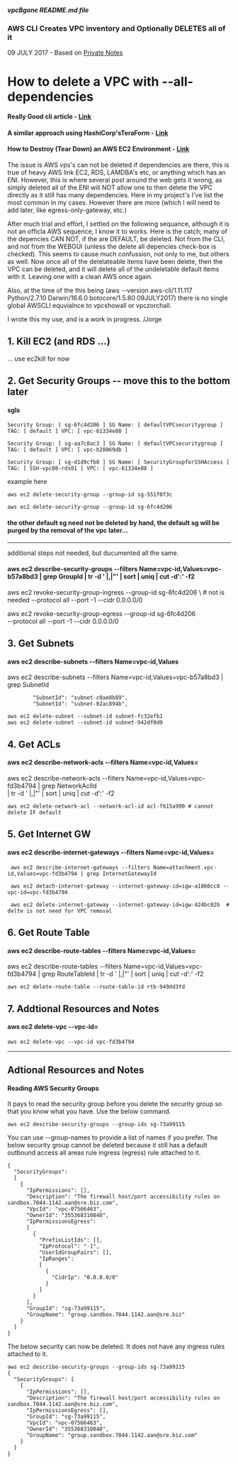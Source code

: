 ##### vpcBgone README.md file
### AWS CLI Creates VPC inventory and Optionally DELETES all of it
09 JULY 2017 - Based on [Private Notes](https://docs.google.com/document/d/1Q8ieik-aJk8XjOsY0FIblK31kbcligHnIggdvnSeqss)

# How to delete a VPC with --all-dependencies                         

#### Really Good cli article - [Link](https://github.com/miztiik/AWS-Demos)

#### A similar approach using HashiCorp'sTeraForm - [Link](https://linuxacademy.com/howtoguides/posts/show/topic/13922-a-complete-aws-environment-with-terraform)

#### How to Destroy (Tear Down) an AWS EC2 Environment - [Link](https://www.build-business-websites.co.uk/assets/it.assets/infrastructure.assets/ec2.assets/ec2.environment.destroy.howto.html)

The issue is AWS vps's can not be deleted if dependencies are there, this is true of heavy AWS link EC2, RDS, LAMDBA's etc, or anything which has an ENI. However, this is where several post around the web gets it wrong, as simply deleted all of the ENI will NOT allow one to then delete the VPC directly as it still has many dependencies. Here in my project's I've list the most common in my cases. However there are more (which I will need to add later, like egress-only-gateway, etc.)

After much trial and effort, I settled on the following sequance, although it is not an officla AWS sequence, I know it to works. Here is the catch; many of the depencies CAN NOT, if the are DEFAULT, be deleted. Not from the CLI, and not from the WEBGUI (unless the delete all depencies check-box is checked). This seems to cause much confussion, not only to me, but others as well. Now once all of the detelateable items have been delete, then the VPC can be deleted, and it will delete all of the undeletable default items with it. Leaving one with a clean AWS once again.

Also, at the time of the this being (aws --version aws-cli/1.11.117 Python/2.7.10 Darwin/16.6.0 botocore/1.5.80 09JULY2017) there is no single global AWSCLI equvialnce to vpcshowall or vpczorchall.

I wrote this my use, and is a work in progress. /Jorge

## 1. Kill EC2 (and RDS ...) 
… use ec2kill for now

## 2. Get Security Groups -- move this to the bottom later

#### sgls
    Security Group: [ sg-6fc4d206 ] SG Name: [ defaultVPCsecuritygroup ]
    TAG: [ default ] VPC: [ vpc-61334e08 ]

    Security Group: [ sg-aa7c8ac3 ] SG Name: [ defaultVPCsecuritygroup ]
    TAG: [ default ] VPC: [ vpc-b28069db ]

    Security Group: [ sg-d1d9cfb8 ] SG Name: [ SecurityGroupforSSHAccess ]
    TAG: [ SSH-vpc08-rds01 ] VPC: [ vpc-61334e08 ]

example here

 	aws ec2 delete-security-group --group-id sg-551f0f3c

 	aws ec2 delete-security-group --group-id sg-6fc4d206 
 
 #### the other default sg need not be deleted by hand, the default sg will be purged by the removal of the vpc later...
 
----
additional steps not needed, but ducumented all the same.

#### aws ec2 describe-security-groups --filters Name=vpc-id,Values=vpc-b57a8bd3 | grep GroupId | tr -d ' |,|"' | sort | uniq | cut -d':' -f2

aws ec2 revoke-security-group-ingress --group-id sg-6fc4d206 \   # not is needed 
 --protocol all --port -1 --cidr 0.0.0.0/0

aws ec2 revoke-security-group-egress --group-id sg-6fc4d206 \
 --protocol all --port -1 --cidr 0.0.0.0/0

## 3. Get Subnets
#### aws ec2 describe-subnets --filters Name=vpc-id,Values <VPC-ID>

aws ec2 describe-subnets --filters Name=vpc-id,Values=vpc-b57a8bd3 | grep SubnetId

            "SubnetId": "subnet-c0ae8b89",
            "SubnetId": "subnet-02ac894b",

    aws ec2 delete-subnet --subnet-id subnet-fc32efb1
    aws ec2 delete-subnet --subnet-id subnet-942df0d9

## 4. Get ACLs
#### aws ec2 describe-network-acls --filters Name=vpc-id,Values=<vpc-id>   

aws ec2 describe-network-acls --filters Name=vpc-id,Values=vpc-fd3b4794 | grep NetworkAclId \
| tr -d ' |,|"' | sort | uniq | cut -d':' -f2 

	aws ec2 delete-network-acl --network-acl-id acl-f615a990 # cannot delete IF default

## 5. Get Internet GW
#### aws ec2 describe-internet-gateways --filters Name=vpc-id,Values=<vpc-id>
 
     aws ec2 describe-internet-gateways --filters Name=attachment.vpc-id,Values=vpc-fd3b4794 | grep InternetGatewayId

     aws ec2 detach-internet-gateway --internet-gateway-id=igw-a1860cc8 --vpc-id=vpc-fd3b4794

     aws ec2 delete-internet-gateway --internet-gateway-id=igw-424bc02b  # delte is not need for VPC removal

## 6. Get Route Table 
#### aws ec2 describe-route-tables --filters Name=vpc-id,Values=<vpc-id>

aws ec2 describe-route-tables --filters Name=vpc-id,Values=vpc-fd3b4794 | grep RouteTableId | tr -d ' |,|"' | sort | uniq | cut -d':' -f2

	aws ec2 delete-route-table --route-table-id rtb-949dd3fd
	
	   
## 7. Addtional Resources and Notes
#### aws ec2 delete-vpc --vpc-id=<vpc-id>

	aws ec2 delete-vpc --vpc-id vpc-fd3b4794

----

## Adtional Resources and Notes
#### Reading AWS Security Groups

It pays to read the security group before you delete the security group so that you know what you have. Use the below command.

	aws ec2 describe-security-groups --group-ids sg-73a99115

You can use --group-names to provide a list of names if you prefer.
The below security group cannot be deleted because it still has a default outbound access all areas rule ingress (egress) rule attached to it.

	{
	  "SecurityGroups":
	  [
	    {
	      "IpPermissions": [],
	      "Description": "The firewall host/port accessibility rules on sandbox.7044.1142.aan@sre.biz.com",
	      "VpcId": "vpc-07566463",
	      "OwnerId": "355368310840",
	      "IpPermissionsEgress":
	      [
	        {
	          "PrefixListIds": [],
	          "IpProtocol": "-1",
	          "UserIdGroupPairs": [],
	          "IpRanges":
	          [
	            {
	              "CidrIp": "0.0.0.0/0"
	            }
	          ]
	        }
	      ],
	      "GroupId": "sg-73a99115",
	      "GroupName": "group.sandbox.7044.1142.aan@sre.biz"
	    }
	  ]
	}
	 
The below security can now be deleted. It does not have any ingress rules attached to it.
	
	aws ec2 describe-security-groups --group-ids sg-73a99115
	{
	  "SecurityGroups": [
	    {
	      "IpPermissions": [],
	      "Description": "The firewall host/port accessibility rules on sandbox.7044.1142.aan@sre.biz.com",
	      "IpPermissionsEgress": [],
	      "GroupId": "sg-73a99115",
	      "VpcId": "vpc-07566463",
	      "OwnerId": "355368310840",
	      "GroupName": "group.sandbox.7044.1142.aan@sre.biz.com"
	    }
	  ]
	}
